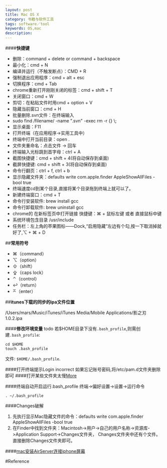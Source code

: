 ```yaml
---
layout: post
title: Mac OS X
category: 书籍与软件工具
tags: software／tool
keywords: OS,mac
description: 
---
```



####**快捷键**

* 删除：command + delete or command + backspace
* 最小化：cmd + N
* 编译并运行（不触发断点）：CMD + R 
* 强制退出应用程序：cmd + alt + esc
* 切换程序：cmd + Tab
* chrome重新打开刚刚关闭的标签：cmd + shift + T
* 关闭窗口：cmd + W
* 剪切：在粘贴文件时用cmd + option + V
* 隐藏当前窗口：cmd + H
* 批量删除.svn文件：在终端输入
* sudo find /filename/ -name ".svn" -exec rm -r {} \\;
* 显示桌面：F11
* 打开终端（在应用程序-\>实用工具中）
* 终端中打开当前目录：open .
* 文件夹重命名：点击文件 -\> 回车
* 终端输入光标跳到首字母：ctrl + A
* 截图快捷键：cmd + shift + 4(将自动保存到桌面)
* 截屏快捷键: cmd + shift + 3(将自动保存到桌面)
* 命令行翻页：ctrl + f, ctrl + b
* 显示隐藏文件夹：defaults write com.apple.finder AppleShowAllFiles -bool true
* 终端速度cd到某个目录,直接将某个目录拖到终端上就可以了。
* 新建终端窗口：cmd + T
* 命令行安装软件: brew install gcc
* 命令行卸载软件: brew uninstall gcc
* chrome的 在新标签页中打开链接 快捷键：⌘ + 鼠标左键  或者 直接鼠标中键
* 系统环境包含目录 /usr/include
* 任务栏：左上角的苹果图标——Dock,“启用隐藏”左边有个勾,按一下取消掉就好了,⌥ + ⌘ + D

##**常用符号**

* ⌘（command）
* ⌥（option）
* ⇧（shift）
* ⇪（caps lock）
* ⌃（control）
* ↩（return）
* ⌅（enter）

##**itunes下载的同步的ipa文件位置**

/Users/mars/Music/iTunes/iTunes Media/Mobile Applications/影之刃 1.0.2.ipa

####**修改环境变量** todo
若$HOME目录下没有`.bash_profile`,则需创建`.bash_profile`:

```
cd $HOME
touch .bash_profile
```
文件: `$HOME/.bash_profile`.

####打开终端提示Login incorrect
如果忘记账号密码,将/etc/pam.d文件夹删除即可
####打开某些文件夹太慢[More](http://www.macx.cn/MINI/Default.asp?89-910818-0-0-0-0-0-a-.htm)


####终端自动开启运行.bash_profile
终端->偏好设置->设置->运行命令

```
. ~/.bash_profile
```
####Changes破解
1. 先执行显示Mac隐藏文件的命令：defaults write com.apple.finder AppleShowAllFiles -bool true
2. 在Finder中找到文件夹：Macintosh->用户->自己的用户名称->资源库->Application Support->Changes文件夹，
Changes文件夹中还有个文件。
直接删除Changes文件夹即可。


####[mac安装AirServer连接iphone屏幕](http://jingyan.baidu.com/article/64d05a027d9108de55f73b2b.html)

#Reference

